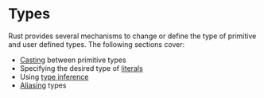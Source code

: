 # Types

Rust provides several mechanisms to change or define the type of primitive and
user defined types. The following sections cover:

- [Casting] between primitive types
- Specifying the desired type of [literals]
- Using [type inference]
- [Aliasing] types

[Casting]: types/cast.md
[literals]: types/literals.md
[type inference]: types/inference.md
[Aliasing]: types/alias.md
